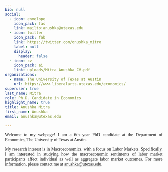 ```yaml
---
bio: null
social:
  - icon: envelope
    icon_pack: fas
    link: mailto:anushka@utexas.edu
  - icon: twitter
    icon_pack: fab
    link: https://twitter.com/onushka_mitro
    label: null
    display:
      header: false
  - icon: cv
    icon_pack: ai
    link: uploads/Mitra_Anushka_CV.pdf
organizations:
  - name: The University of Texas at Austin
    url: https://www.liberalarts.utexas.edu/economics/
superuser: true
last_name: Mitra
role: Ph.D. Candidate in Economics
highlight_name: true
title: Anushka Mitra
first_name: Anushka
email: anushka@utexas.edu

---
```


<p style="font-family:Quattrocento;text-align: justify;">Welcome to my webpage! I am a 6th year PhD candidate at the Department of Economics, The University of Texas at Austin.</p>

<p style="font-family:Quattrocento;text-align: justify;">My research interest is in Macroeconomics, with a focus on Labor Markets. Specifically, I am interested in studying how the macroeconomic sentiments of labor market participants affect individual as well as aggregate labor market outcomes. For more information, please contact me at <a href="anushka@utexas.edu">anushka@utexas.edu</a>.</p>



  

  




